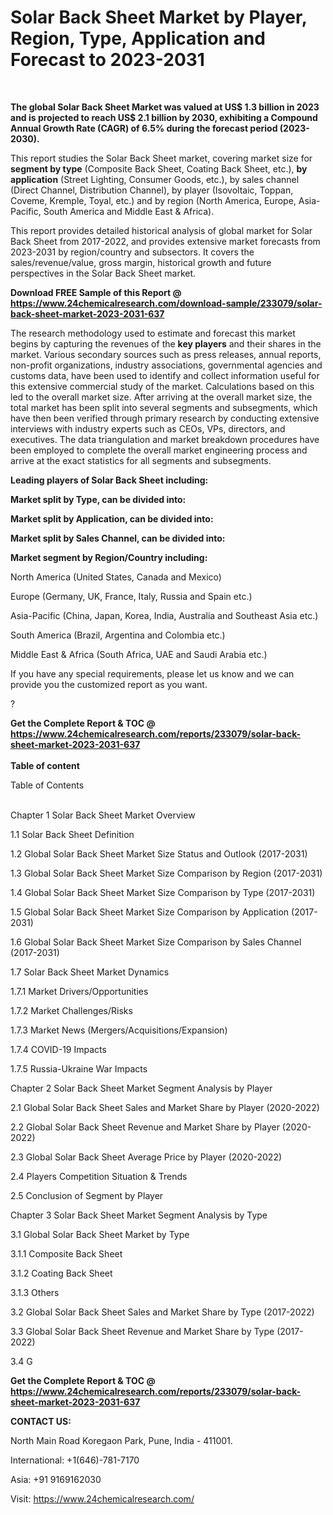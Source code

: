 <h1>Solar Back Sheet Market by Player, Region, Type, Application and Forecast to 2023-2031</h1><br/><p><strong>The global Solar Back Sheet Market was valued at US$ 1.3 billion in 2023 and is projected to reach US$ 2.1 billion by 2030, exhibiting a Compound Annual Growth Rate (<strong>CAGR</strong>) of 6.5% during the forecast period (2023-2030).</strong></p><p>This report studies the Solar Back Sheet market, covering market size for <strong>segment by type</strong> (Composite Back Sheet, Coating Back Sheet, etc.), <strong>by application</strong> (Street Lighting, Consumer Goods, etc.), by sales channel (Direct Channel, Distribution Channel), by player (Isovoltaic, Toppan, Coveme, Kremple, Toyal, etc.) and by region (North America, Europe, Asia-Pacific, South America and Middle East & Africa).</p><p>This report provides detailed historical analysis of global market for Solar Back Sheet from 2017-2022, and provides extensive market forecasts from 2023-2031 by region/country and subsectors. It covers the sales/revenue/value, gross margin, historical growth and future perspectives in the Solar Back Sheet market.</p><div><b>Download FREE Sample of this Report @ <a href="https://www.24chemicalresearch.com/download-sample/233079/solar-back-sheet-market-2023-2031-637">https://www.24chemicalresearch.com/download-sample/233079/solar-back-sheet-market-2023-2031-637</a></b></div><p>The research methodology used to estimate and forecast this market begins by capturing the revenues of the <strong>key players</strong> and their shares in the market. Various secondary sources such as press releases, annual reports, non-profit organizations, industry associations, governmental agencies and customs data, have been used to identify and collect information useful for this extensive commercial study of the market. Calculations based on this led to the overall market size. After arriving at the overall market size, the total market has been split into several segments and subsegments, which have then been verified through primary research by conducting extensive interviews with industry experts such as CEOs, VPs, directors, and executives. The data triangulation and market breakdown procedures have been employed to complete the overall market engineering process and arrive at the exact statistics for all segments and subsegments.</p><p><strong>Leading players of Solar Back Sheet including:</strong></p><p><strong>Market split by Type, can be divided into:</strong></p><p><strong>Market split <strong>by Application</strong>, can be divided into:</strong></p><p><strong>Market split by Sales Channel, can be divided into:</strong></p><p><strong>Market segment by Region/Country including:</strong></p><p>North America (United States, Canada and Mexico)</p><p>Europe (Germany, UK, France, Italy, Russia and Spain etc.)</p><p>Asia-Pacific (China, Japan, Korea, India, Australia and Southeast Asia etc.)</p><p>South America (Brazil, Argentina and Colombia etc.)</p><p>Middle East & Africa (South Africa, UAE and Saudi Arabia etc.)</p><p>If you have any special requirements, please let us know and we can provide you the customized report as you want.</p><p>? </p><div><b>Get the Complete Report & TOC @ <a href="https://www.24chemicalresearch.com/reports/233079/solar-back-sheet-market-2023-2031-637">https://www.24chemicalresearch.com/reports/233079/solar-back-sheet-market-2023-2031-637</a></b></div><br><b>Table of content</b><p>Table of Contents<br />
 
 <br />
 
 Chapter 1 Solar Back Sheet Market Overview<br />
 
  1.1 Solar Back Sheet Definition<br />
 
  1.2 Global Solar Back Sheet Market Size Status and Outlook (2017-2031)<br />
 
  1.3 Global Solar Back Sheet Market Size Comparison by Region (2017-2031)<br />
 
  1.4 Global Solar Back Sheet Market Size Comparison by Type (2017-2031)<br />
 
  1.5 Global Solar Back Sheet Market Size Comparison by Application (2017-2031)<br />
 
  1.6 Global Solar Back Sheet Market Size Comparison by Sales Channel (2017-2031)<br />
 
  1.7 Solar Back Sheet Market Dynamics<br />
 
  1.7.1 Market Drivers/Opportunities<br />
 
  1.7.2 Market Challenges/Risks<br />
 
  1.7.3 Market News (Mergers/Acquisitions/Expansion)<br />
 
  1.7.4 COVID-19 Impacts<br />
 
  1.7.5 Russia-Ukraine War Impacts<br />
 
 Chapter 2 Solar Back Sheet Market Segment Analysis by Player<br />
 
  2.1 Global Solar Back Sheet Sales and Market Share by Player (2020-2022)<br />
 
  2.2 Global Solar Back Sheet Revenue and Market Share by Player (2020-2022)<br />
 
  2.3 Global Solar Back Sheet Average Price by Player (2020-2022)<br />
 
  2.4 Players Competition Situation & Trends<br />
 
  2.5 Conclusion of Segment by Player<br />
 
 Chapter 3 Solar Back Sheet Market Segment Analysis by Type<br />
 
  3.1 Global Solar Back Sheet Market by Type<br />
 
  3.1.1 Composite Back Sheet<br />
 
  3.1.2 Coating Back Sheet<br />
 
  3.1.3 Others<br />
 
  3.2 Global Solar Back Sheet Sales and Market Share by Type (2017-2022)<br />
 
  3.3 Global Solar Back Sheet Revenue and Market Share by Type (2017-2022)<br />
 
  3.4 G<br><div><b>Get the Complete Report & TOC @ <a href="https://www.24chemicalresearch.com/reports/233079/solar-back-sheet-market-2023-2031-637">https://www.24chemicalresearch.com/reports/233079/solar-back-sheet-market-2023-2031-637</a></b></div></p>
 
 <b>CONTACT US:</b><br>
 
 North Main Road Koregaon Park, Pune, India - 411001.<br/>
 
 International: +1(646)-781-7170<br/>
 
 Asia: +91 9169162030<br/>
 
 Visit: <a href="https://www.24chemicalresearch.com/">https://www.24chemicalresearch.com/</a>
 
 <br>
